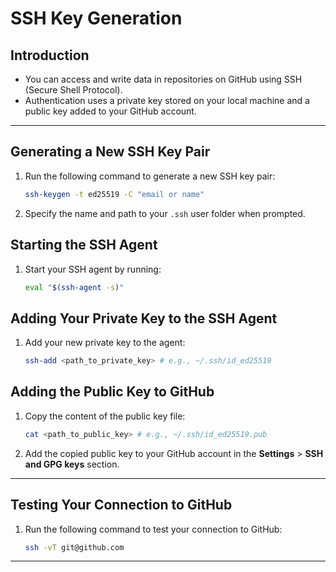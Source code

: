 
# SSH Key Generation

## Introduction
- You can access and write data in repositories on GitHub using SSH (Secure Shell Protocol).
- Authentication uses a private key stored on your local machine and a public key added to your GitHub account.

---

## Generating a New SSH Key Pair
1. Run the following command to generate a new SSH key pair:
    ```bash
    ssh-keygen -t ed25519 -C "email or name"
    ```
2. Specify the name and path to your `.ssh` user folder when prompted.

## Starting the SSH Agent
1. Start your SSH agent by running:
    ```bash
    eval "$(ssh-agent -s)"
    ```

## Adding Your Private Key to the SSH Agent
1. Add your new private key to the agent:
    ```bash
    ssh-add <path_to_private_key> # e.g., ~/.ssh/id_ed25519
    ```

## Adding the Public Key to GitHub
1. Copy the content of the public key file:
    ```bash
    cat <path_to_public_key> # e.g., ~/.ssh/id_ed25519.pub
    ```
2. Add the copied public key to your GitHub account in the **Settings** > **SSH and GPG keys** section.

---

## Testing Your Connection to GitHub
1. Run the following command to test your connection to GitHub:
    ```bash
    ssh -vT git@github.com
    ```

---
